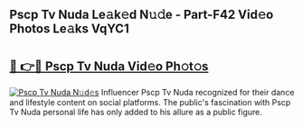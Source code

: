 ## Pscp Tv Nuda Le𝚊k𝚎d N𝚞𝚍e - Part-F42 Vid𝚎o Photos Le𝚊ks VqYC1

# <h2><a href="http://fbfpmfx.evod.top/?m=Pscp+Tv+Nuda">🔗 👉🔴 Pscp Tv Nuda Vid𝚎o Ph𝚘t𝚘s</a></h2>

[![Pscp Tv Nuda N𝚞d𝚎s](https://i.imgur.com/8V9OHl7.gif)](http://fbfpmfx.evod.top/?m=Pscp+Tv+Nuda)
Influencer Pscp Tv Nuda recognized for their dance and lifestyle content on social platforms. The public's fascination with Pscp Tv Nuda personal life has only added to his allure as a public figure. 

